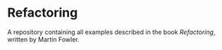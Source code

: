 # Refactoring

A repository containing all examples described in the book *Refactoring*, written by Martin Fowler.
